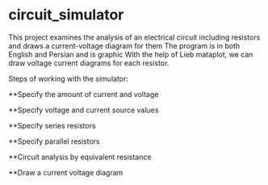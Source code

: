 # circuit_simulator
This project examines the analysis of an electrical circuit including resistors and draws a current-voltage diagram for them
The program is in both English and Persian and is graphic
With the help of Lieb mataplot, we can draw voltage current diagrams for each resistor.

Steps of working with the simulator:

  **Specify the amount of current and voltage
  
  **Specify voltage and current source values 
  
  **Specify series resistors
  
  **Specify parallel resistors
  
  **Circuit analysis by equivalent resistance
  
  **Draw a current voltage diagram
  

